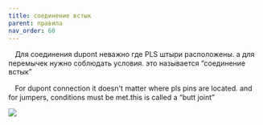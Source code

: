 ```yaml
---
title: соединение встык
parent: правила
nav_order: 60
---
```


ㅤДля соединения dupont неважно где PLS штыри расположены. а для перемычек нужно соблюдать условия. это называется “соединение встык”

ㅤFor dupont connection it doesn't matter where pls pins are located. and for jumpers, conditions must be met.this is called a “butt joint”


![](../img/butt_conn.png)


